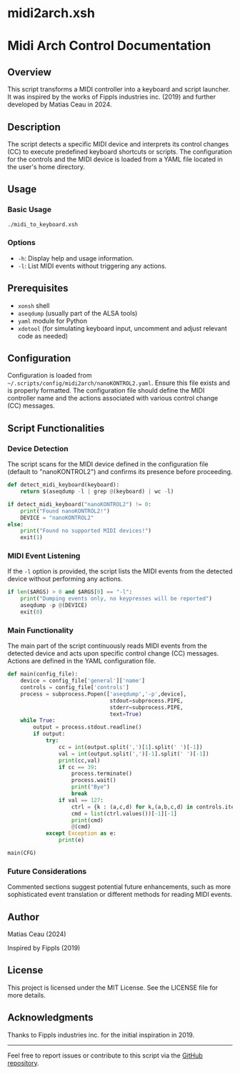 # midi2arch.xsh

# Midi Arch Control Documentation

## Overview

This script transforms a MIDI controller into a keyboard and script launcher. It was inspired by the works of Fippls industries inc. (2019) and further developed by Matias Ceau in 2024.

## Description

The script detects a specific MIDI device and interprets its control changes (CC) to execute predefined keyboard shortcuts or scripts. The configuration for the controls and the MIDI device is loaded from a YAML file located in the user's home directory.

## Usage

### Basic Usage

```bash
./midi_to_keyboard.xsh
```

### Options

- `-h`: Display help and usage information.
- `-l`: List MIDI events without triggering any actions.

## Prerequisites

- `xonsh` shell
- `aseqdump` (usually part of the ALSA tools)
- `yaml` module for Python
- `xdotool` (for simulating keyboard input, uncomment and adjust relevant code as needed)

## Configuration

Configuration is loaded from `~/.scripts/config/midi2arch/nanoKONTROL2.yaml`. Ensure this file exists and is properly formatted. The configuration file should define the MIDI controller name and the actions associated with various control change (CC) messages.

## Script Functionalities

### Device Detection

The script scans for the MIDI device defined in the configuration file (default to "nanoKONTROL2") and confirms its presence before proceeding.

```python
def detect_midi_keyboard(keyboard):
    return $(aseqdump -l | grep @(keyboard) | wc -l)

if detect_midi_keyboard("nanoKONTROL2") != 0:
    print("Found nanoKONTROL2!")
    DEVICE = "nanoKONTROL2"
else:
    print("Found no supported MIDI devices!")
    exit(1)
```

### MIDI Event Listening

If the `-l` option is provided, the script lists the MIDI events from the detected device without performing any actions.

```python
if len($ARGS) > 0 and $ARGS[0] == "-l":
    print("Dumping events only, no keypresses will be reported")
    aseqdump -p @(DEVICE)
    exit(0)
```

### Main Functionality

The main part of the script continuously reads MIDI events from the detected device and acts upon specific control change (CC) messages. Actions are defined in the YAML configuration file.

```python
def main(config_file):
    device = config_file['general']['name']
    controls = config_file['controls']
    process = subprocess.Popen(['aseqdump','-p',device],
                                stdout=subprocess.PIPE,
                                stderr=subprocess.PIPE,
                                text=True)
    while True:
        output = process.stdout.readline()
        if output:
            try:
                cc = int(output.split(',')[1].split(' ')[-1])
                val = int(output.split(',')[-1].split(' ')[-1])
                print(cc,val)
                if cc == 39:
                    process.terminate()
                    process.wait()
                    print("Bye")
                    break
                if val == 127:
                    ctrl = {k : (a,c,d) for k,(a,b,c,d) in controls.items() if int(b) == cc}
                    cmd = list(ctrl.values())[-1][-1]
                    print(cmd)
                    @(cmd)
            except Exception as e:
                print(e)

main(CFG)
```

### Future Considerations

Commented sections suggest potential future enhancements, such as more sophisticated event translation or different methods for reading MIDI events.

## Author

Matias Ceau (2024)

Inspired by Fippls (2019)

## License

This project is licensed under the MIT License. See the LICENSE file for more details.

## Acknowledgments

Thanks to Fippls industries inc. for the initial inspiration in 2019.

---

Feel free to report issues or contribute to this script via the [GitHub repository](#).